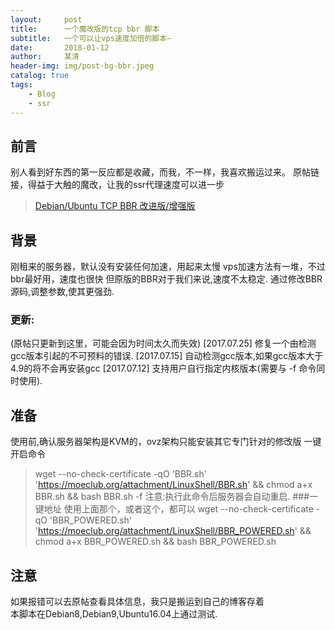 ```yaml
---
layout:     post
title:      一个魔改版的tcp bbr 脚本
subtitle:   一个可以让vps速度加倍的脚本~
date:       2018-01-12
author:     某清
header-img: img/post-bg-bbr.jpeg
catalog: true
tags:
    - Blog
    - ssr
---
```

## 前言
别人看到好东西的第一反应都是收藏，而我，不一样，我喜欢搬运过来。
原帖链接，得益于大触的魔改，让我的ssr代理速度可以进一步
>[Debian/Ubuntu TCP BBR 改进版/增强版](https://moeclub.org/2017/06/24/278/)
## 背景
刚租来的服务器，默认没有安装任何加速，用起来太慢
vps加速方法有一堆，不过bbr最好用，速度也很快
但原版的BBR对于我们来说,速度不太稳定.
通过修改BBR源码,调整参数,使其更强劲.
### 更新:
(原帖只更新到这里，可能会因为时间太久而失效)
[2017.07.25]
修复一个由检测gcc版本引起的不可预料的错误.
[2017.07.15]
自动检测gcc版本,如果gcc版本大于4.9的将不会再安装gcc
[2017.07.12]
支持用户自行指定内核版本(需要与 -f 命令同时使用).
## 准备
使用前,确认服务器架构是KVM的，ovz架构只能安装其它专门针对的修改版
一键开启命令
>wget --no-check-certificate -qO 'BBR.sh' 'https://moeclub.org/attachment/LinuxShell/BBR.sh' && chmod a+x BBR.sh && bash BBR.sh -f
注意:执行此命令后服务器会自动重启.
###一键地址
使用上面那个，或者这个，都可以
>wget --no-check-certificate -qO 'BBR_POWERED.sh' 'https://moeclub.org/attachment/LinuxShell/BBR_POWERED.sh' && chmod a+x BBR_POWERED.sh && bash BBR_POWERED.sh
## 注意
如果报错可以去原帖查看具体信息，我只是搬运到自己的博客存着  
本脚本在Debian8,Debian9,Ubuntu16.04上通过测试.
